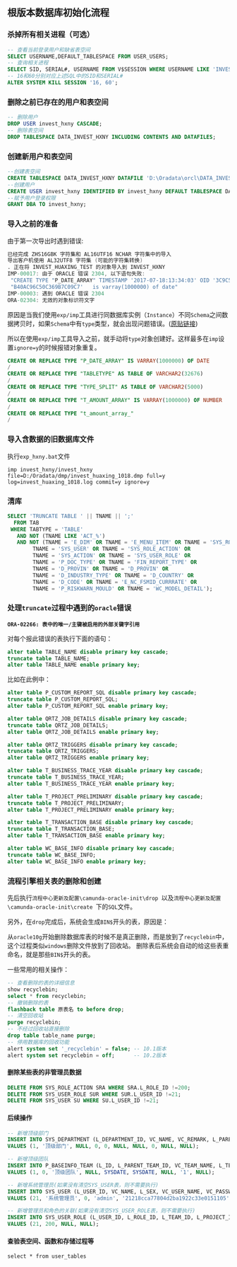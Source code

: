 ## 根版本数据库初始化流程

### 杀掉所有相关进程（可选）

```sql
-- 查看当前登录用户和缺省表空间
SELECT USERNAME,DEFAULT_TABLESPACE FROM USER_USERS;
-- 查询相关进程
SELECT SID, SERIAL#, USERNAME FROM V$SESSION WHERE USERNAME LIKE 'INVEST_HXNY%';
-- 16和60分别对应上述SQL中的SID和SERIAL#
ALTER SYSTEM KILL SESSION '16, 60';
```

### 删除之前已存在的用户和表空间

```sql
-- 删除用户
DROP USER invest_hxny CASCADE;
-- 删除表空间
DROP TABLESPACE DATA_INVEST_HXNY INCLUDING CONTENTS AND DATAFILES;
```

### 创建新用户和表空间

```sql
--创建表空间
CREATE TABLESPACE DATA_INVEST_HXNY DATAFILE 'D:\Oradata\orcl\DATA_INVEST_HXNY.DBF' SIZE 400M AUTOEXTEND ON;
--创建用户
CREATE USER invest_hxny IDENTIFIED BY invest_hxny DEFAULT TABLESPACE DATA_INVEST_HXNY;
--赋予用户登录权限
GRANT DBA TO invest_hxny;
```

### 导入之前的准备

由于第一次导出时遇到错误:

```verilog
已经完成 ZHS16GBK 字符集和 AL16UTF16 NCHAR 字符集中的导入
导出客户机使用 AL32UTF8 字符集 (可能的字符集转换)
. 正在将 INVEST_HUAXING_TEST 的对象导入到 INVEST_HXNY
IMP-00017: 由于 ORACLE 错误 2304, 以下语句失败:
 "CREATE TYPE "P_DATE_ARRAY" TIMESTAMP '2017-07-18:13:34:03' OID '3C9C519A288"
 "B40AC96C50C369B7C09C7'   is varray(1000000) of date"
IMP-00003: 遇到 ORACLE 错误 2304
ORA-02304: 无效的对象标识符文字
```

原因是当我们使用`exp/imp`工具进行同数据库实例（`Instance`）不同`Schema`之间数据拷贝时，如果`Schema`中有`type`类型，就会出现问题错误。([原贴链接](http://www.linuxidc.com/Linux/2012-06/63946.htm))

所以在使用`exp/imp`工具导入之前，就手动将`type`对象创建好。这样最多在`imp`设置`ignore=y`的时候报错对象重复。

```sql
CREATE OR REPLACE TYPE "P_DATE_ARRAY" IS VARRAY(1000000) OF DATE
/
CREATE OR REPLACE TYPE "TABLETYPE" AS TABLE OF VARCHAR2(32676)
/
CREATE OR REPLACE TYPE "TYPE_SPLIT" AS TABLE OF VARCHAR2(5000)
/
CREATE OR REPLACE TYPE "T_AMOUNT_ARRAY" IS VARRAY(1000000) OF NUMBER
/
CREATE OR REPLACE TYPE "t_amount_array_"
/
```

### 导入含数据的旧数据库文件

执行`exp_hxny.bat`文件

```shell
imp invest_hxny/invest_hxny file=D:/Oradata/dmp/invest_huaxing_1018.dmp full=y log=invest_huaxing_1018.log commit=y ignore=y
```

### 清库

```sql
SELECT 'TRUNCATE TABLE ' || TNAME || ';'
  FROM TAB
 WHERE TABTYPE = 'TABLE'
   AND NOT (TNAME LIKE 'ACT_%')
   AND NOT (TNAME = 'E_DIM' OR TNAME = 'E_MENU_ITEM' OR TNAME = 'SYS_ROLE' OR
        TNAME = 'SYS_USER' OR TNAME = 'SYS_ROLE_ACTION' OR
        TNAME = 'SYS_ACTION' OR TNAME = 'SYS_USER_ROLE' OR
        TNAME = 'P_DOC_TYPE' OR TNAME = 'FIN_REPORT_TYPE' OR
        TNAME = 'D_PROVIN' OR TNAME = 'D_PROVIN' OR
        TNAME = 'D_INDUSTRY_TYPE' OR TNAME = 'D_COUNTRY' OR
        TNAME = 'D_CODE' OR TNAME = 'E_NC_FSMID_CURRRATE' OR
        TNAME = 'P_RISKWARN_MOULD' OR TNAME = 'WC_MODEL_DETAIL');
```

### 处理`truncate`过程中遇到的`oracle`错误

**`ORA-02266: 表中的唯一/主键被启用的外部关键字引用`**

对每个报此错误的表执行下面的语句：

```sql
alter table TABLE_NAME disable primary key cascade;
truncate table TABLE_NAME;
alter table TABLE_NAME enable primary key;
```

比如在此例中：

```sql
alter table P_CUSTOM_REPORT_SQL disable primary key cascade;
truncate table P_CUSTOM_REPORT_SQL;
alter table P_CUSTOM_REPORT_SQL enable primary key;

alter table QRTZ_JOB_DETAILS disable primary key cascade;
truncate table QRTZ_JOB_DETAILS;
alter table QRTZ_JOB_DETAILS enable primary key;

alter table QRTZ_TRIGGERS disable primary key cascade;
truncate table QRTZ_TRIGGERS;
alter table QRTZ_TRIGGERS enable primary key;

alter table T_BUSINESS_TRACE_YEAR disable primary key cascade;
truncate table T_BUSINESS_TRACE_YEAR;
alter table T_BUSINESS_TRACE_YEAR enable primary key;

alter table T_PROJECT_PRELIMINARY disable primary key cascade;
truncate table T_PROJECT_PRELIMINARY;
alter table T_PROJECT_PRELIMINARY enable primary key;

alter table T_TRANSACTION_BASE disable primary key cascade;
truncate table T_TRANSACTION_BASE;
alter table T_TRANSACTION_BASE enable primary key;

alter table WC_BASE_INFO disable primary key cascade;
truncate table WC_BASE_INFO;
alter table WC_BASE_INFO enable primary key;

```

### 流程引擎相关表的删除和创建

先后执行`流程中心更新及配置\camunda-oracle-init\drop `以及`流程中心更新及配置\camunda-oracle-init\create `下的`SQL`文件。

另外，在`drop`完成后，系统会生成`BIN$`开头的表，原因是：

从`oracle10g`开始删除数据库表的时候不是真正删除，而是放到了`recyclebin`中，这个过程类似`windows`删除文件放到了回收站。 
删除表后系统会自动的给这些表重命名，就是那些`BIN$`开头的表。

一些常用的相关操作：

```sql
-- 查看删除的表的详细信息
show recyclebin;
select * from recyclebin; 
-- 撤销删除的表
flashback table 原表名 to before drop;
-- 清空回收站
purge recyclebin;
-- 不经过回收站直接删除
drop table table_name purge; 
-- 停用数据库的回收功能
alert system set '_recyclebin' = false; -- 10.1版本 
alert system set recyclebin = off; 		-- 10.2版本
```

#### 删除某些表的非管理员数据

```sql
DELETE FROM SYS_ROLE_ACTION SRA WHERE SRA.L_ROLE_ID !=200;
DELETE FROM SYS_USER_ROLE SUR WHERE SUR.L_USER_ID !=21;
DELETE FROM SYS_USER SU WHERE SU.L_USER_ID !=21;
```

#### 后续操作

```sql
-- 新增顶级部门
INSERT INTO SYS_DEPARTMENT (L_DEPARTMENT_ID, VC_NAME, VC_REMARK, L_PARENT_DEPARTMENT_ID, L_STATUS, L_LEADER_ID, L_TYPE, L_RESOURCE_TYPE, L_DEPT_ORD, VC_ASSISTANT_EMAIL)
VALUES (1, '顶级部门', NULL, 0, 0, NULL, NULL, 0, NULL, NULL);

-- 新增顶级团队
INSERT INTO P_BASEINFO_TEAM (L_ID, L_PARENT_TEAM_ID, VC_TEAM_NAME, L_TEAM_LEADER, D_ENTER_TIME, D_UPDATE_TIME, VC_REMARK, VC_TYPE, IS_SHARE)
VALUES (1, 0, '顶级团队', NULL, SYSDATE, SYSDATE, NULL, '1', NULL);

-- 新增系统管理员(如果没有清空SYS_USER表，则不需要执行)
INSERT INTO SYS_USER (L_USER_ID, VC_NAME, L_SEX, VC_USER_NAME, VC_PASSWORD, VC_ID_CARD_NO, VC_ADDRESS, VC_PHONE, VC_FAX, VC_EMAIL, VC_MOBILE, VC_REMARK, L_STATUS, VC_COMPANY, VC_PRICE, L_GRADE, VC_AD_VALUE, VC_USER_TYPE, VC_BIRTHDAY, L_LEAVE, VC_ISLOCK, N_ERROR_TIMES, LOCK_TIMESTAMP)
VALUES (21, '系统管理员', 0, 'admin', '21218cca77804d2ba1922c33e0151105', NULL, NULL, NULL, NULL, NULL, NULL, NULL, 0, NULL, NULL, NULL, NULL, '2', NULL, 0, 'n', NULL, NULL);

-- 新增管理员和角色的关联(如果没有清空SYS_USER_ROLE表，则不需要执行)
INSERT INTO SYS_USER_ROLE (L_USER_ID, L_ROLE_ID, L_TEAM_ID, L_PROJECT_ID)
VALUES (21, 200, NULL, NULL);

```

#### 查验表空间、函数和存储过程等

```
select * from user_tables
```

